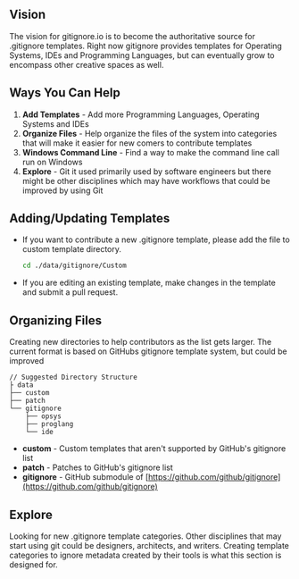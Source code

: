 ## Vision

The vision for gitignore.io is to become the authoritative source for .gitignore templates.  Right now gitignore provides templates for Operating Systems, IDEs and Programming Languages, but can eventually grow to encompass other creative spaces as well.

## Ways You Can Help

1. __Add Templates__ - Add more Programming Languages, Operating Systems and IDEs
2. __Organize Files__ - Help organize the files of the system into categories that will make it easier for new comers to contribute templates
3. __Windows Command Line__ - Find a way to make the command line call run on Windows
4. __Explore__ -  Git it used primarily used by software engineers but there might be other disciplines which may have workflows that could be improved by using Git


## Adding/Updating Templates

* If you want to contribute a new .gitignore template, please add the file to custom template directory.

  ```sh
  cd ./data/gitignore/Custom
  ```

* If you are editing an existing template, make changes in the template and submit a pull request.

## Organizing Files

Creating new directories to help contributors as the list gets larger.  The current format is based on GitHubs gitignore template system, but could be improved

```
// Suggested Directory Structure
├ data
├── custom
├── patch
└── gitignore
    ├── opsys
    ├── proglang
    └── ide
```
- __custom__ - Custom templates that aren't supported by GitHub's gitignore list
- __patch__ - Patches to GitHub's gitignore list
- __gitignore__ - GitHub submodule of [https://github.com/github/gitignore](https://github.com/github/gitignore)

## Explore

Looking for new .gitignore template categories.  Other disciplines that may start using git could be designers, architects, and writers.  Creating template categories to ignore metadata created by their tools is what this section is designed for.
